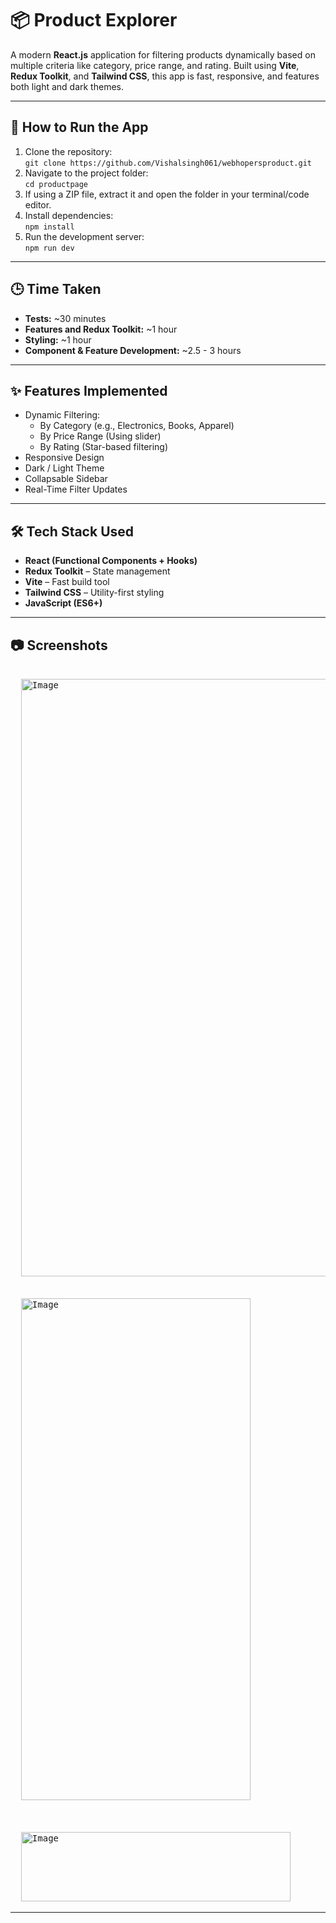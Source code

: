 <h1>📦 Product Explorer</h1>

<p>
A modern <strong>React.js</strong> application for filtering products dynamically based on multiple criteria like category, price range, and rating. Built using <strong>Vite</strong>, <strong>Redux Toolkit</strong>, and <strong>Tailwind CSS</strong>, this app is fast, responsive, and features both light and dark themes.
</p>

<hr />

<h2>🚀 How to Run the App</h2>
<ol>
  <li>Clone the repository:<br />
    <code>git clone https://github.com/Vishalsingh061/webhopersproduct.git</code>
  </li>
  <li>Navigate to the project folder:<br />
    <code>cd productpage</code>
  </li>
  <li>If using a ZIP file, extract it and open the folder in your terminal/code editor.</li>
  <li>Install dependencies:<br />
    <code>npm install</code>
  </li>
  <li>Run the development server:<br />
    <code>npm run dev</code>
  </li>
</ol>

<hr />

<h2>🕒 Time Taken</h2>
<ul>
  <li><strong>Tests:</strong> ~30 minutes</li>
  <li><strong>Features and Redux Toolkit:</strong> ~1 hour</li>
  <li><strong>Styling:</strong> ~1 hour</li>
  <li><strong>Component & Feature Development:</strong> ~2.5 - 3 hours</li>
</ul>

<hr />

<h2>✨ Features Implemented</h2>
<ul>
  <li>Dynamic Filtering:
    <ul>
      <li>By Category (e.g., Electronics, Books, Apparel)</li>
      <li>By Price Range (Using slider)</li>
      <li>By Rating (Star-based filtering)</li>
    </ul>
  </li>
  <li>Responsive Design</li>
  <li>Dark / Light Theme</li>
  <li>Collapsable Sidebar</li>
  <li>Real-Time Filter Updates</li>
</ul>

<hr />

<h2>🛠 Tech Stack Used</h2>
<ul>
  <li><strong>React (Functional Components + Hooks)</strong></li>
  <li><strong>Redux Toolkit</strong> – State management</li>
  <li><strong>Vite</strong> – Fast build tool</li>
  <li><strong>Tailwind CSS</strong> – Utility-first styling</li>
  <li><strong>JavaScript (ES6+)</strong></li>
</ul>

<hr />

<h2>📷 Screenshots</h2>

<pre>
  
  <img width="1918" height="956" alt="Image" src="https://github.com/user-attachments/assets/4d4038e5-fb7a-47d9-b4bb-d3e26502035f" />
  

  <img width="367" height="803" alt="Image" src="https://github.com/user-attachments/assets/2bd98d22-0df7-42e7-89e8-6aefd38b7579" />



  <img width="431" height="111" alt="Image" src="https://github.com/user-attachments/assets/75d9f43d-43b4-4425-99c0-e1eb6dc93d99" />
</pre>

---



